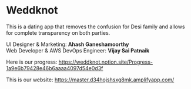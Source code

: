 # Weddknot

This is a dating app that removes the confusion for Desi family and allows for complete transparency on both parties.  

UI Designer & Marketing:             **Ahash Ganeshamoorthy**  
Web Developer & AWS DevOps Engineer: **Vijay Sai Patnaik**   
  
Here is our progress: https://weddknot.notion.site/Progress-1a9e6b79428e46b6aaaa4097d54e0d3f  
  
This is our website: https://master.d34hojshsxg8mk.amplifyapp.com/

